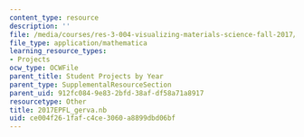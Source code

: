 ```yaml
---
content_type: resource
description: ''
file: /media/courses/res-3-004-visualizing-materials-science-fall-2017/ce004f261fafc4ce3060a8899dbd06bf_2017EPFL_gerva.nb
file_type: application/mathematica
learning_resource_types:
- Projects
ocw_type: OCWFile
parent_title: Student Projects by Year
parent_type: SupplementalResourceSection
parent_uid: 912fc084-9e83-2bfd-38af-df58a71a8917
resourcetype: Other
title: 2017EPFL_gerva.nb
uid: ce004f26-1faf-c4ce-3060-a8899dbd06bf
---
```

